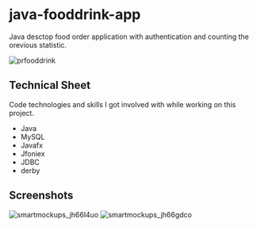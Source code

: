 # java-fooddrink-app
Java desctop food order application with authentication and counting the orevious statistic.

![prfooddrink](https://user-images.githubusercontent.com/24749983/39996655-3c0c70bc-574e-11e8-855c-3f51f020b792.jpg)

## Technical Sheet ##
Code technologies and skills I got involved with while working on this project.

* Java
* MySQL
* Javafx 
* Jfoniex
* JDBC
* derby

## Screenshots ##

![smartmockups_jh66l4uo](https://user-images.githubusercontent.com/24749983/39996656-3c18a6c0-574e-11e8-8fbd-f6f8f6392c85.jpeg)
![smartmockups_jh66gdco](https://user-images.githubusercontent.com/24749983/39996657-3c29496c-574e-11e8-8a93-237d12576ded.jpeg)

